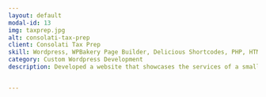 ```yaml
---
layout: default
modal-id: 13
img: taxprep.jpg
alt: consolati-tax-prep
client: Consolati Tax Prep
skill: Wordpress, WPBakery Page Builder, Delicious Shortcodes, PHP, HTML, CSS, JavaScript, Plugin Development, Theme Customization
category: Custom Wordpress Development
description: Developed a website that showcases the services of a small tax preparation firm and illustrates the importance of personal and professional service. Following are some specific tasks that I have worked on. <ul><li>Designed web pages using WPBakery Page Builder </li><li>Customized plugin development, created shortcodes</li><li>Customized theme</li><li>Mobile Responsive Development for the site</li></ul><br><button name="button2" onclick="window.open('https://consolatitax.com/')"> View Site</button>


---
```

